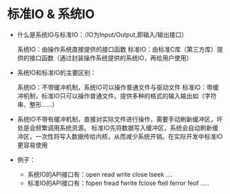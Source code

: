 # 标准IO & 系统IO

* 什么是系统IO与标准IO：（IO为Input/Output,即输入/输出接口）

    系统IO：由操作系统直接提供的接口函数
    标准IO：由标准C库（第三方库）提供的接口函数（通过封装操作系统提供的系统IO，再给用户使用）

* 系统IO和标准IO的主要区别：

    系统IO：不带缓冲机制，系统IO可以操作普通文件与驱动文件
    标准IO：带缓冲机制，标准IO只可以操作普通文件。提供多种的格式的输入输出如（字符串、整形......）

* 系统IO不带有缓冲机制，直接对实际文件进行操作，需要手动刷新缓冲区，坏处是会频繁调用系统资源。 标准IO先将数据写入缓冲区，系统会自动刷新缓冲区，一次性将写入数据传给内核，从而减少系统开销。在实际开发中标准IO更容易使用
* 例子：
  * 系统IO的API接口有：open read  write close  lseek ....
  * 标准IO的API接口有：fopen fread fwrite fclose ftell ferror feof .....  
